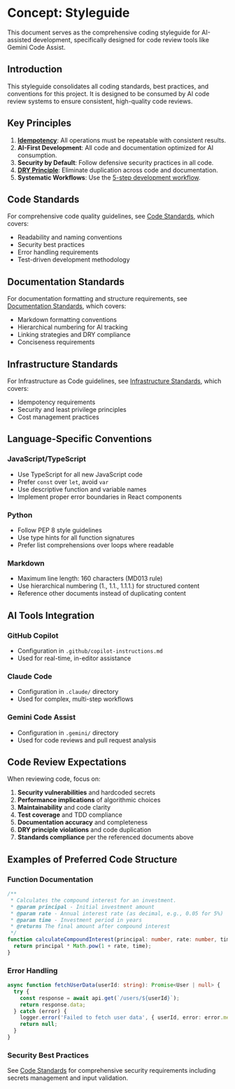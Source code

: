 # Concept: Styleguide

This document serves as the comprehensive coding styleguide for AI-assisted development, specifically designed for code review tools like Gemini Code Assist.

## Introduction

This styleguide consolidates all coding standards, best practices, and conventions for this project. It is designed to be consumed by AI code review systems to ensure consistent, high-quality code reviews.

## Key Principles

1. **[Idempotency](./idempotency.md)**: All operations must be repeatable with consistent results.
2. **AI-First Development**: All code and documentation optimized for AI consumption.
3. **Security by Default**: Follow defensive security practices in all code.
4. **[DRY Principle](./dry-principle.md)**: Eliminate duplication across code and documentation.
5. **Systematic Workflows**: Use the [5-step development workflow](../workflows/1-research-and-explore.md).

## Code Standards

For comprehensive code quality guidelines, see [Code Standards](./code-standards.md), which covers:

- Readability and naming conventions
- Security best practices
- Error handling requirements
- Test-driven development methodology

## Documentation Standards

For documentation formatting and structure requirements, see [Documentation Standards](./documentation-standards.md), which covers:

- Markdown formatting conventions
- Hierarchical numbering for AI tracking
- Linking strategies and DRY compliance
- Conciseness requirements

## Infrastructure Standards

For Infrastructure as Code guidelines, see [Infrastructure Standards](./infrastructure-standards.md), which covers:

- Idempotency requirements
- Security and least privilege principles
- Cost management practices

## Language-Specific Conventions

### JavaScript/TypeScript
- Use TypeScript for all new JavaScript code
- Prefer `const` over `let`, avoid `var`
- Use descriptive function and variable names
- Implement proper error boundaries in React components

### Python
- Follow PEP 8 style guidelines
- Use type hints for all function signatures
- Prefer list comprehensions over loops where readable

### Markdown
- Maximum line length: 160 characters (MD013 rule)
- Use hierarchical numbering (1., 1.1., 1.1.1.) for structured content
- Reference other documents instead of duplicating content

## AI Tools Integration

### GitHub Copilot
- Configuration in `.github/copilot-instructions.md`
- Used for real-time, in-editor assistance

### Claude Code
- Configuration in `.claude/` directory
- Used for complex, multi-step workflows

### Gemini Code Assist
- Configuration in `.gemini/` directory
- Used for code reviews and pull request analysis

## Code Review Expectations

When reviewing code, focus on:

1. **Security vulnerabilities** and hardcoded secrets
2. **Performance implications** of algorithmic choices
3. **Maintainability** and code clarity
4. **Test coverage** and TDD compliance
5. **Documentation accuracy** and completeness
6. **DRY principle violations** and code duplication
7. **Standards compliance** per the referenced documents above

## Examples of Preferred Code Structure

### Function Documentation
```typescript
/**
 * Calculates the compound interest for an investment.
 * @param principal - Initial investment amount
 * @param rate - Annual interest rate (as decimal, e.g., 0.05 for 5%)
 * @param time - Investment period in years
 * @returns The final amount after compound interest
 */
function calculateCompoundInterest(principal: number, rate: number, time: number): number {
  return principal * Math.pow(1 + rate, time);
}
```

### Error Handling
```typescript
async function fetchUserData(userId: string): Promise<User | null> {
  try {
    const response = await api.get(`/users/${userId}`);
    return response.data;
  } catch (error) {
    logger.error('Failed to fetch user data', { userId, error: error.message });
    return null;
  }
}
```

### Security Best Practices

See [Code Standards](./code-standards.md) for comprehensive security requirements including secrets management and input validation.
